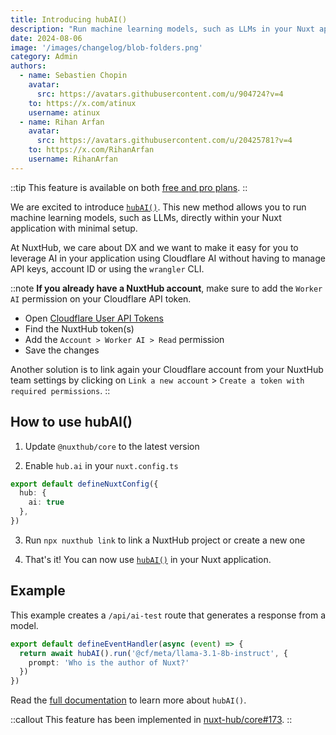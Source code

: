 ```yaml
---
title: Introducing hubAI()
description: "Run machine learning models, such as LLMs in your Nuxt application, with minimal setup."
date: 2024-08-06
image: '/images/changelog/blob-folders.png'
category: Admin
authors:
  - name: Sebastien Chopin
    avatar: 
      src: https://avatars.githubusercontent.com/u/904724?v=4
    to: https://x.com/atinux
    username: atinux
  - name: Rihan Arfan
    avatar: 
      src: https://avatars.githubusercontent.com/u/20425781?v=4
    to: https://x.com/RihanArfan
    username: RihanArfan
---
```


::tip
This feature is available on both [free and pro plans](/pricing).
::

We are excited to introduce [`hubAI()`](/docs/server/ai). This new method allows you to run machine learning models, such as LLMs, directly within your Nuxt application with minimal setup.

At NuxtHub, we care about DX and we want to make it easy for you to leverage AI in your application using Cloudflare AI without having to manage API keys, account ID or using the `wrangler` CLI.

::note
**If you already have a NuxtHub account**, make sure to add the `Worker AI` permission on your Cloudflare API token.

- Open [Cloudflare User API Tokens](https://dash.cloudflare.com/profile/api-tokens)
- Find the NuxtHub token(s)
- Add the `Account > Worker AI > Read` permission
- Save the changes

Another solution is to link again your Cloudflare account from your NuxtHub team settings by clicking on `Link a new account` > `Create a token with required permissions`.
::

## How to use hubAI()

1. Update `@nuxthub/core` to the latest version

2. Enable `hub.ai` in your `nuxt.config.ts`

```ts [nuxt.config.ts]
export default defineNuxtConfig({
  hub: {
    ai: true
  },
})
```

3. Run `npx nuxthub link` to link a NuxtHub project or create a new one

4. That's it! You can now use [`hubAI()`](/docs/server/ai) in your Nuxt application.

## Example

This example creates a `/api/ai-test` route that generates a response from a model.

```ts [server/api/ai-test.ts]
export default defineEventHandler(async (event) => {
  return await hubAI().run('@cf/meta/llama-3.1-8b-instruct', {
    prompt: 'Who is the author of Nuxt?'
  })
})
```

Read the [full documentation](/docs/server/ai) to learn more about `hubAI()`.

::callout
This feature has been implemented in [nuxt-hub/core#173](https://github.com/nuxt-hub/core/pull/173).
::

